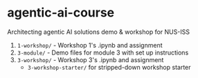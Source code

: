 # agentic-ai-course
Architecting agentic AI solutions demo &amp; workshop for NUS-ISS

1. `1-workshop/` - Workshop 1's .ipynb and assignment
1. `3-module/` - Demo files for module 3 with set up instructions
1. `3-workshop/` - Workshop 3's .ipynb and assignment
    * `3-workshop-starter/` for stripped-down workshop starter
